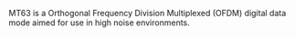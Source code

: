 MT63 is a Orthogonal Frequency Division Multiplexed (OFDM) digital data mode aimed for use in high noise environments.